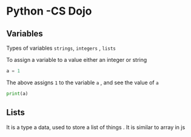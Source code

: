 # Python -CS Dojo

## Variables

Types of variables `strings`,  `integers` , `lists`

To assign a variable to a value either an integer or string

```python
a = 1
```

The above assigns `1` to the variable `a` , and see the value of `a` 

```python
print(a)
```



## Lists 

It is a type a data, used to store a list of things . It is similar to array in js

